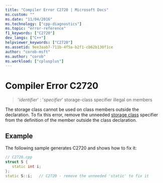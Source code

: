 ```yaml
---
title: "Compiler Error C2720 | Microsoft Docs"
ms.custom: ""
ms.date: "11/04/2016"
ms.technology: ["cpp-diagnostics"]
ms.topic: "error-reference"
f1_keywords: ["C2720"]
dev_langs: ["C++"]
helpviewer_keywords: ["C2720"]
ms.assetid: 9ee3aab7-711b-4f5a-b2f1-cb62b130f1ce
author: "corob-msft"
ms.author: "corob"
ms.workload: ["cplusplus"]
---
```

# Compiler Error C2720  
  
> '*identifier*' : '*specifier*' storage-class specifier illegal on members  
  
The storage class cannot be used on class members outside the declaration. To fix this error, remove the unneeded [storage class](../../cpp/storage-classes-cpp.md) specifier from the definition of the member outside the class declaration.  
  
## Example  
  
The following sample generates C2720 and shows how to fix it:  
  
```cpp  
// C2720.cpp  
struct S {  
   static int i;  
};  
static S::i;   // C2720 - remove the unneeded 'static' to fix it  
```